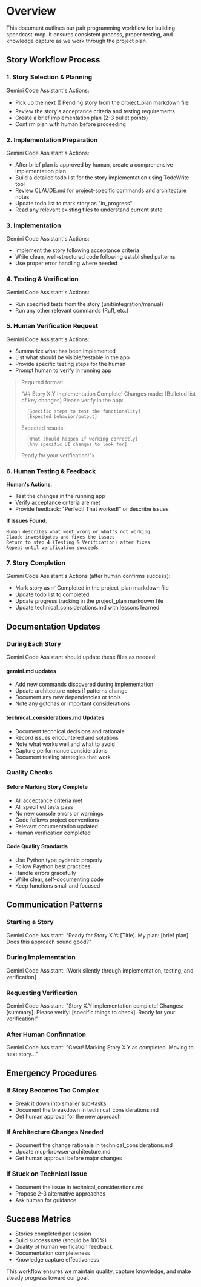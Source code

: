 # Overview

This document outlines our pair programming workflow for building spendcast-mcp. It ensures consistent process, proper testing, and knowledge capture as we work through the project plan.

## Story Workflow Process
### 1. Story Selection & Planning

Gemini Code Assistant's Actions:
 - Pick up the next ⏳ Pending story from the project_plan markdown file
 - Review the story's acceptance criteria and testing requirements
 - Create a brief implementation plan (2-3 bullet points)
 - Confirm plan with human before proceeding

### 2. Implementation Preparation

Gemini Code Assistant's Actions:
 - After brief plan is approved by human, create a comprehensive implementation plan
 - Build a detailed todo list for the story implementation using TodoWrite tool
 - Review CLAUDE.md for project-specific commands and architecture notes
 - Update todo list to mark story as "in_progress"
 - Read any relevant existing files to understand current state

### 3. Implementation

Gemini Code Assistant's Actions:
 - Implement the story following acceptance criteria
 - Write clean, well-structured code following established patterns
 - Use proper error handling where needed

### 4. Testing & Verification

Gemini Code Assistant's Actions:
 - Run specified tests from the story (unit/integration/manual)
 - Run any other relevant commands (Ruff, etc.)

### 5. Human Verification Request

Gemini Code Assistant's Actions:
 - Summarize what has been implemented
 - List what should be visible/testable in the app
 - Provide specific testing steps for the human
 - Prompt human to verify in running app

> Required format:
>
>    "## Story X.Y Implementation Complete!
>  Changes made:
> [Bulleted list of key changes]
> Please verify in the app:
>
>       [Specific steps to test the functionality]
>       [Expected behavior/output]
>
>   Expected results:
>
>       [What should happen if working correctly]
>       [Any specific UI changes to look for]
>
>   Ready for your verification!">

### 6. Human Testing & Feedback

**Human's Actions**:

 - Test the changes in the running app
 - Verify acceptance criteria are met
 - Provide feedback: "Perfect! That worked!" or describe issues

**If Issues Found**:

    Human describes what went wrong or what's not working
    Claude investigates and fixes the issues
    Return to step 4 (Testing & Verification) after fixes
    Repeat until verification succeeds

### 7. Story Completion

Gemini Code Assistant's Actions (after human confirms success):

 - Mark story as ✅ Completed in the project_plan markdown file
 - Update todo list to completed
 - Update progress tracking in the project_plan markdown file
 - Update technical_considerations.md with lessons learned

## Documentation Updates
### During Each Story

Gemini Code Assistant should update these files as needed:
#### gemini.md updates
 - Add new commands discovered during implementation
 - Update architecture notes if patterns change
 - Document any new dependencies or tools
 - Note any gotchas or important considerations

#### technical_considerations.md Updates
 - Document technical decisions and rationale
 - Record issues encountered and solutions
 - Note what works well and what to avoid
 - Capture performance considerations
 - Document testing strategies that work

### Quality Checks
#### Before Marking Story Complete
 - All acceptance criteria met
 - All specified tests pass
 - No new console errors or warnings
 - Code follows project conventions
 - Relevant documentation updated
 - Human verification completed

#### Code Quality Standards

 - Use Python type pydantic properly
 - Follow Paython best practices
 - Handle errors gracefully
 - Write clear, self-documenting code
 - Keep functions small and focused

## Communication Patterns
### Starting a Story
Gemini Code Assistant: "Ready for Story X.Y: [Title]. My plan: [brief plan]. Does this approach sound good?"

### During Implementation
Gemini Code Assistant: [Work silently through implementation, testing, and verification]

### Requesting Verification
Gemini Code Assistant: "Story X.Y implementation complete! Changes: [summary]. Please verify: [specific things to check]. Ready for your verification!"

### After Human Confirmation
Gemini Code Assistant: "Great! Marking Story X.Y as completed. Moving to next story..."

## Emergency Procedures
### If Story Becomes Too Complex

 - Break it down into smaller sub-tasks
 - Document the breakdown in technical_considerations.md
 - Get human approval for the new approach

### If Architecture Changes Needed

 - Document the change rationale in technical_considerations.md
 - Update mcp-browser-architecture.md
 - Get human approval before major changes

### If Stuck on Technical Issue

 - Document the issue in technical_considerations.md
 - Propose 2-3 alternative approaches
 - Ask human for guidance

## Success Metrics

 - Stories completed per session
 - Build success rate (should be 100%)
 - Quality of human verification feedback
 - Documentation completeness
 - Knowledge capture effectiveness

This workflow ensures we maintain quality, capture knowledge, and make steady progress toward our goal.